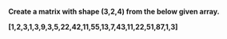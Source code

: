 **Create a matrix with shape (3,2,4) from the below given array.**

**[1,2,3,1,3,9,3,5,22,42,11,55,13,7,43,11,22,51,87,1,3]**
